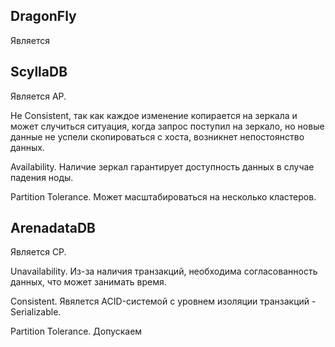 ## DragonFly
Является 


## ScyllaDB
Является AP. 

Не Consistent, так как каждое изменение копирается на зеркала и может случиться ситуация, когда запрос поступил на зеркало, но новые данные не успели скопироваться с хоста, возникнет непостоянство данных.

Availability. Наличие зеркал гарантирует доступность данных в случае падения ноды.

Partition Tolerance. Может масштабироваться на несколько кластеров.
## ArenadataDB
Является CP.

Unavailability. Из-за наличия транзакций, необходима согласованность данных, что может занимать время.

Consistent. Явялется ACID-системой с уровнем изоляции транзакций - Serializable.

Partition Tolerance. Допускаем 
